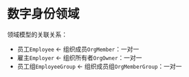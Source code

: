# 数字身份领域

领域模型的关联关系：

- 员工`Employee` <- 组织成员`OrgMember`：一对一
- 雇主`Employer` <- 组织所有者`OrgOwner`：一对一
- 员工组`EmployeeGroup` <- 组织成员组`OrgMemberGroup`：一对一
